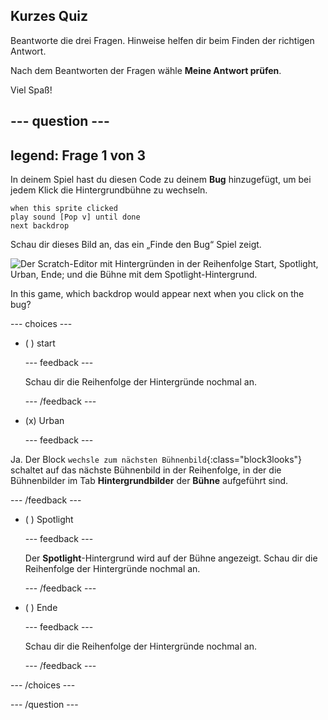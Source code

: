 ## Kurzes Quiz

Beantworte die drei Fragen. Hinweise helfen dir beim Finden der richtigen Antwort.

Nach dem Beantworten der Fragen wähle **Meine Antwort prüfen**.

Viel Spaß!

--- question ---
---
legend: Frage 1 von 3
---

In deinem Spiel hast du diesen Code zu deinem **Bug** hinzugefügt, um bei jedem Klick die Hintergrundbühne zu wechseln.

```blocks3
when this sprite clicked
play sound [Pop v] until done
next backdrop
```

Schau dir dieses Bild an, das ein „Finde den Bug“ Spiel zeigt.

![Der Scratch-Editor mit Hintergründen in der Reihenfolge Start, Spotlight, Urban, Ende; und die Bühne mit dem Spotlight-Hintergrund.](images/quiz1-backdrops.png)

In this game, which backdrop would appear next when you click on the bug?

--- choices ---

- ( ) start

  --- feedback ---

  Schau dir die Reihenfolge der Hintergründe nochmal an.

  --- /feedback ---

- (x) Urban

  --- feedback ---

Ja. Der Block `wechsle zum nächsten Bühnenbild`{:class="block3looks"} schaltet auf das nächste Bühnenbild in der Reihenfolge, in der die Bühnenbilder im Tab **Hintergrundbilder** der **Bühne** aufgeführt sind.

--- /feedback ---

- ( ) Spotlight

  --- feedback ---

  Der **Spotlight**-Hintergrund wird auf der Bühne angezeigt. Schau dir die Reihenfolge der Hintergründe nochmal an.

  --- /feedback ---

- ( ) Ende

  --- feedback ---

  Schau dir die Reihenfolge der Hintergründe nochmal an.

  --- /feedback ---

--- /choices ---

--- /question ---
